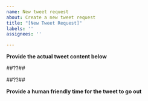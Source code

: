 ```yaml
---
name: New tweet request
about: Create a new tweet request
title: "[New Tweet Request]"
labels: ''
assignees: ''

---
```


**Provide the actual tweet content below**
<!-- Do not delete the '##??##' character below -->
##??##


##??##

**Provide a human friendly time for the tweet to go out**
